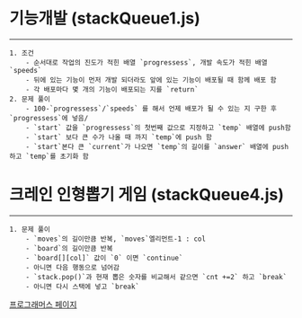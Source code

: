 # 기능개발 (stackQueue1.js)
----
    1. 조건
        - 순서대로 작업의 진도가 적힌 배열 `progressess`, 개발 속도가 적힌 배열 `speeds`
        - 뒤에 있는 기능이 먼저 개발 되더라도 앞에 있는 기능이 배포될 때 함께 배포 함
        - 각 배포마다 몇 개의 기능이 배포되는 지를 `return`
    2. 문제 풀이
        - 100-`progressess`/`speeds` 를 해서 언제 배포가 될 수 있는 지 구한 후 `progressess`에 넣음/
        - `start` 값을 `progressess`의 첫번째 값으로 지정하고 `temp` 배열에 push함
        - `start` 보다 큰 수가 나올 때 까지 `temp`에 push 함 
        - `start`본다 큰 `current`가 나오면 `temp`의 길이를 `answer` 배열에 push 하고 `temp`를 초기화 함


# 크레인 인형뽑기 게임 (stackQueue4.js)
----
    1. 문제 풀이
        - `moves`의 길이만큼 반복, `moves`엘리먼트-1 : col
        - `board`의 길이만큼 반복
        - `board[][col]` 값이 `0` 이면 `continue`
        - 아니면 다음 행동으로 넘어감  
        - `stack.pop()`과 현재 뽑은 숫자를 비교해서 같으면 `cnt +=2` 하고 `break`
        - 아니면 다시 스택에 넣고 `break`
  
[프로그래머스 페이지](https://programmers.co.kr/learn/courses/30/lessons/64061?language=javascript)